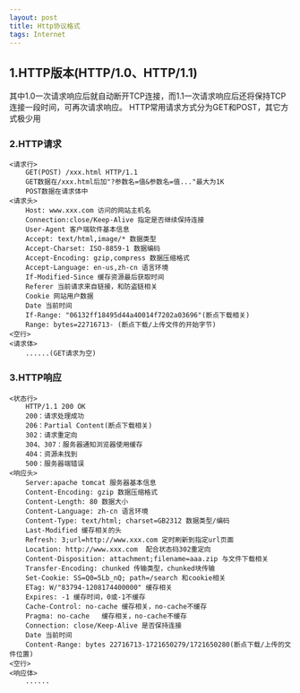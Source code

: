 ```yaml
---
layout: post
title: Http协议格式
tags: Internet
---
```

## 1.HTTP版本(HTTP/1.0、HTTP/1.1)
其中1.0一次请求响应后就自动断开TCP连接，而1.1一次请求响应后还将保持TCP连接一段时间，可再次请求响应。
HTTP常用请求方式分为GET和POST，其它方式极少用
		
### 2.HTTP请求 
	<请求行>
		GET(POST) /xxx.html HTTP/1.1
		GET数据在/xxx.html后加"?参数名=值&参数名=值..."最大为1K
		POST数据在请求体中
	<请求头>
		Host: www.xxx.com 访问的网站主机名
		Connection:close/Keep-Alive 指定是否继续保持连接
		User-Agent 客户端软件基本信息
		Accept: text/html,image/* 数据类型
		Accept-Charset: ISO-8859-1 数据编码
		Accept-Encoding: gzip,compress 数据压缩格式
		Accept-Language: en-us,zh-cn 语言环境
		If-Modified-Since 缓存资源最后获取时间
		Referer 当前请求来自链接，和防盗链相关
		Cookie 网站用户数据
		Date 当前时间
		If-Range: "06132ff18495d44a40014f7202a03696"(断点下载相关)
		Range: bytes=22716713- (断点下载/上传文件的开始字节)
	<空行>		
	<请求体>
		......(GET请求为空)
		
### 3.HTTP响应
	<状态行>
		HTTP/1.1 200 OK		
		200：请求处理成功
		206：Partial Content(断点下载相关)
		302：请求重定向
		304、307：服务器通知浏览器使用缓存
		404：资源未找到
		500：服务器端错误
	<响应头>
		Server:apache tomcat 服务器基本信息
		Content-Encoding: gzip 数据压缩格式
		Content-Length: 80 数据大小
		Content-Language: zh-cn 语言环境
		Content-Type: text/html; charset=GB2312 数据类型/编码
		Last-Modified 缓存相关的头
		Refresh: 3;url=http://www.xxx.com 定时刷新到指定url页面
		Location: http://www.xxx.com  配合状态码302重定向
		Content-Disposition: attachment;filename=aaa.zip 与文件下载相关
		Transfer-Encoding: chunked 传输类型，chunked块传输
		Set-Cookie: SS=Q0=5Lb_nQ; path=/search 和cookie相关
		ETag: W/"83794-1208174400000" 缓存相关
		Expires: -1 缓存时间，0或-1不缓存
		Cache-Control: no-cache 缓存相关，no-cache不缓存
		Pragma: no-cache   缓存相关，no-cache不缓存
		Connection: close/Keep-Alive 是否保持连接
		Date 当前时间
		Content-Range: bytes 22716713-1721650279/1721650280(断点下载/上传的文件位置)
	<空行>	
	<响应体>
		......